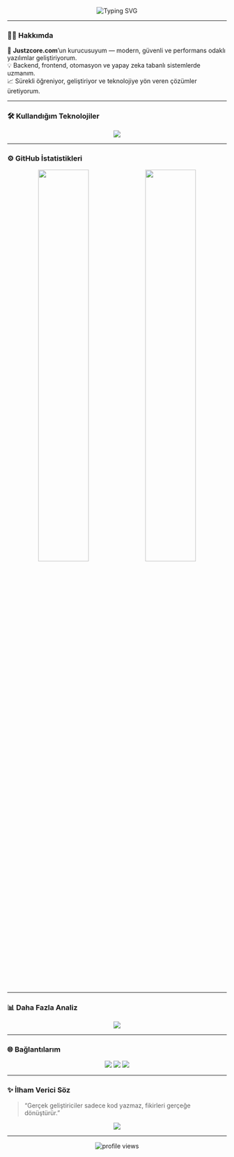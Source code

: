 <!-- BANNER -->
<p align="center">
  <img src="https://readme-typing-svg.herokuapp.com?font=Fira+Code&size=28&duration=4000&pause=1000&color=00F5FF&center=true&vCenter=true&width=800&lines=Hey%2C+ben+Batın+Topaloğlu!;Yazılım+Geliştiricisi+%26+Girişimci;Justzcore.com+Kurucusu;Modern+ve+Yenilikçi+Yazılımlar+Üretiyorum🚀" alt="Typing SVG" />
</p>

---

### 👨‍💻 Hakkımda
🚀 **Justzcore.com**’un kurucusuyum — modern, güvenli ve performans odaklı yazılımlar geliştiriyorum.  
💡 Backend, frontend, otomasyon ve yapay zeka tabanlı sistemlerde uzmanım.  
📈 Sürekli öğreniyor, geliştiriyor ve teknolojiye yön veren çözümler üretiyorum.  

---

### 🛠️ Kullandığım Teknolojiler
<p align="center">
  <img src="https://skillicons.dev/icons?i=python,js,go,html,css,react,nodejs,linux,docker,mysql,sqlite,git,vscode,unrealengine" />
</p>

---

### ⚙️ GitHub İstatistikleri
<p align="center">
  <img width="48%" src="https://github-readme-stats.vercel.app/api?username=batintopaloglu&show_icons=true&theme=tokyonight" />
  <img width="48%" src="https://github-readme-streak-stats.herokuapp.com/?user=batintopaloglu&theme=tokyonight" />
</p>

---

### 📊 Daha Fazla Analiz
<p align="center">
  <img src="https://github-profile-summary-cards.vercel.app/api/cards/profile-details?username=batintopaloglu&theme=tokyonight" />
</p>

---

### 🌐 Bağlantılarım
<p align="center">
  <a href="https://justzcore.com" target="_blank"><img src="https://img.shields.io/badge/Website-Justzcore.com-00f5ff?style=for-the-badge&logo=google-chrome&logoColor=white" /></a>
  <a href="https://www.linkedin.com/in/batintopaloglu" target="_blank"><img src="https://img.shields.io/badge/LinkedIn-Batın%20Topaloğlu-blue?style=for-the-badge&logo=linkedin" /></a>
  <a href="mailto:contact@justzcore.com"><img src="https://img.shields.io/badge/Email-contact@justzcore.com-ff5858?style=for-the-badge&logo=gmail&logoColor=white" /></a>
</p>

---

### ✨ İlham Verici Söz
> “Gerçek geliştiriciler sadece kod yazmaz, fikirleri gerçeğe dönüştürür.”  

<p align="center">
  <img src="https://github.com/batintopaloglu/batintopaloglu/blob/output/github-contribution-grid-snake.svg" />
</p>

---

<p align="center">
  <img src="https://komarev.com/ghpvc/?username=batintopaloglu&color=blueviolet&style=for-the-badge" alt="profile views" />
</p>
